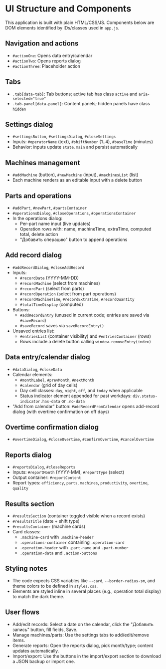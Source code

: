 # UI Structure and Components

This application is built with plain HTML/CSS/JS. Components below are DOM elements identified by IDs/classes used in `app.js`.

## Navigation and actions
- `#actionOne`: Opens data entry/calendar
- `#actionTwo`: Opens reports dialog
- `#actionThree`: Placeholder action

## Tabs
- `.tab[data-tab]`: Tab buttons; active tab has class `active` and `aria-selected="true"`
- `.tab-panel[data-panel]`: Content panels; hidden panels have class `hidden`

## Settings dialog
- `#settingsButton`, `#settingsDialog`, `#closeSettings`
- Inputs: `#operatorName` (text), `#shiftNumber` (1..4), `#baseTime` (minutes)
- Behavior: inputs update `state.main` and persist automatically

## Machines management
- `#addMachine` (button), `#newMachine` (input), `#machinesList` (list)
- Each machine renders as an editable input with a delete button

## Parts and operations
- `#addPart`, `#newPart`, `#partsContainer`
- `#operationsDialog`, `#closeOperations`, `#operationsContainer`
- In the operations dialog:
  - Per-part name input (live updates)
  - Operation rows with: name, machineTime, extraTime, computed total, delete action
  - "Добавить операцию" button to append operations

## Add record dialog
- `#addRecordDialog`, `#closeAddRecord`
- Inputs:
  - `#recordDate` (YYYY-MM-DD)
  - `#recordMachine` (select from machines)
  - `#recordPart` (select from parts)
  - `#recordOperation` (select from part operations)
  - `#recordMachineTime`, `#recordExtraTime`, `#recordQuantity`
  - `#totalTimeDisplay` (computed)
- Buttons:
  - `#addRecordEntry` (unused in current code; entries are saved via `#saveRecord`)
  - `#saveRecord` saves via `saveRecordEntry()`
- Unsaved entries list:
  - `#entriesList` (container visibility) and `#entriesContainer` (rows)
  - Rows include a delete button calling `window.removeEntry(index)`

## Data entry/calendar dialog
- `#dataDialog`, `#closeData`
- Calendar elements:
  - `#monthLabel`, `#prevMonth`, `#nextMonth`
  - `#calendar` (grid of day cells)
  - Day cell classes: `day`, `night`, `off`, and `today` when applicable
  - Status indicator element appended for past workdays: `div.status-indicator.has-data` or `.no-data`
- "Add from calendar" button: `#addRecordFromCalendar` opens add-record dialog (with overtime confirmation on off days)

## Overtime confirmation dialog
- `#overtimeDialog`, `#closeOvertime`, `#confirmOvertime`, `#cancelOvertime`

## Reports dialog
- `#reportsDialog`, `#closeReports`
- Inputs: `#reportMonth` (YYYY-MM), `#reportType` (select)
- Output container: `#reportContent`
- Report types: `efficiency`, `parts`, `machines`, `productivity`, `overtime`, `quality`

## Results section
- `#resultsSection` (container toggled visible when a record exists)
- `#resultsTitle` (date + shift type)
- `#resultsContainer` (machine cards)
- Card classes:
  - `.machine-card` with `.machine-header`
  - `.operations-container` containing `.operation-card`
  - `.operation-header` with `.part-name` and `.part-number`
  - `.operation-data` and `.action-buttons`

## Styling notes
- The code expects CSS variables like `--card`, `--border-radius-sm`, and theme colors to be defined in `styles.css`.
- Elements are styled inline in several places (e.g., operation total display) to match the dark theme.

## User flows
- Add/edit records: Select a date on the calendar, click the "Добавить запись" button, fill fields, Save.
- Manage machines/parts: Use the settings tabs to add/edit/remove items.
- Generate reports: Open the reports dialog, pick month/type; content updates automatically.
- Import/export: Use the buttons in the import/export section to download a JSON backup or import one.
